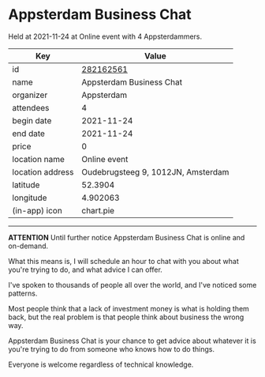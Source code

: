 # Appsterdam Business Chat
Held at 2021-11-24 at Online event with 4 Appsterdammers.
        
|Key|Value
|---|---|
|id|[282162561](https://www.meetup.com/appsterdam/events/282162561/)|
|name|Appsterdam Business Chat|
|organizer|Appsterdam|
|attendees|4|
|begin date|2021-11-24|
|end date|2021-11-24|
|price|0|
|location name|Online event|
|location address|Oudebrugsteeg 9, 1012JN, Amsterdam|
|latitude|52.3904|
|longitude|4.902063|
|(in-app) icon|chart.pie|

---

**ATTENTION** Until further notice Appsterdam Business Chat is online and on-demand.

What this means is, I will schedule an hour to chat with you about what you're trying to do, and what advice I can offer.

I've spoken to thousands of people all over the world, and I've noticed some patterns.

Most people think that a lack of investment money is what is holding them back, but the real problem is that people think about business the wrong way.

Appsterdam Business Chat is your chance to get advice about whatever it is you're trying to do from someone who knows how to do things.

Everyone is welcome regardless of technical knowledge.


